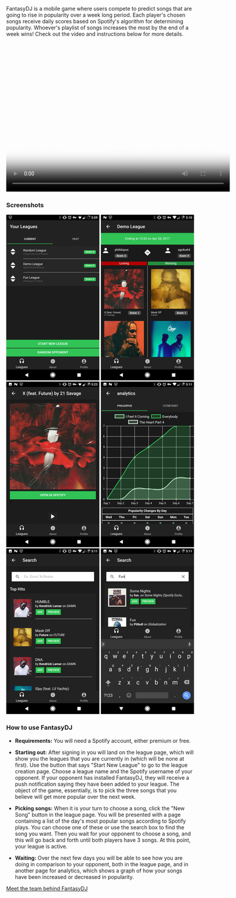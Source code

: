 FantasyDJ is a mobile game where users compete to predict songs that are going to rise in popularity over a week long period. Each player's chosen songs receive daily scores based on Spotify's algorithm for determining popularity. Whoever's playlist of songs increases the most by the end of a week wins! Check out the video and instructions below for more details.

<center>
<video src="FantasyDJ.mp4" align="center" poster="poster.png" width="600" height="400" controls preload></video>
</center>

### Screenshots

![The home page shows all your leagues.](./screenshots/screen-01-home-page-small.png)
![The league page shows songs and scores.](./screenshots/screen-02-league-page-small.png)
![Songs can be previewed.](./screenshots/screen-03-preview-small.png)
![View charts and graphs about your songs' progress.](./screenshots/screen-04-analytics-small.png)
![You can pick songs from Spotify's top hits.](./screenshots/screen-05-search-top-hits-small.png)
![You can also pick songs by searching.](./screenshots/screen-06-search-small.png)

### How to use FantasyDJ

* **Requirements:** You will need a Spotify account, either premium or free. 

* **Starting out:** After signing in you will land on the league page, which will show you the leagues that you
  are currently in (which will be none at first). Use the button that says "Start New League" to go to the league
  creation page. Choose a league name and the Spotify username of your opponent. If your opponent has installed
  FantasyDJ, they will receive a push notification saying they have been added to your league. The object of the
  game, essentially, is to pick the three songs that you believe will get more popular over the next week.
  
* **Picking songs:** When it is your turn to choose a song, click the "New Song" button in the league page.
  You will be presented with a page containing a list of the day's most popular songs according to Spotify plays.
  You can choose one of these or use the search box to find the song you want. Then you wait for your opponent
  to choose a song, and this will go back and forth until both players have 3 songs. At this point, your league
  is active. 
  
* **Waiting:** Over the next few days you will be able to see how you are doing in comparison to your opponent,
  both in the league page, and in another page for analytics, which shows a graph of how your songs have been 
  increased or decreased in popularity.
  
[Meet the team behind FantasyDJ](about.md)
